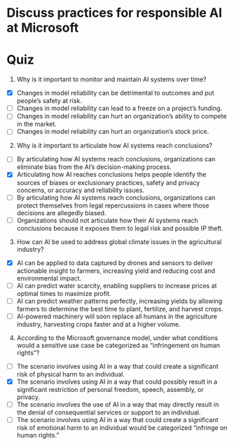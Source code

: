 # Discuss practices for responsible AI at Microsoft


# Quiz 
1. Why is it important to monitor and maintain AI systems over time?
* [x] Changes in model reliability can be detrimental to outcomes and put people’s safety at risk.
* [ ] Changes in model reliability can lead to a freeze on a project’s funding.
* [ ] Changes in model reliability can hurt an organization’s ability to compete in the market.
* [ ] Changes in model reliability can hurt an organization’s stock price.

2. Why is it important to articulate how AI systems reach conclusions?
* [ ] By articulating how AI systems reach conclusions, organizations can eliminate bias from the AI’s decision-making process.
* [x] Articulating how AI reaches conclusions helps people identify the sources of biases or exclusionary practices, safety and privacy concerns, or accuracy and reliability issues.
* [ ] By articulating how AI systems reach conclusions, organizations can protect themselves from legal repercussions in cases where those decisions are allegedly biased.
* [ ] Organizations should not articulate how their AI systems reach conclusions because it exposes them to legal risk and possible IP theft.

3. How can AI be used to address global climate issues in the agricultural industry?
* [x] AI can be applied to data captured by drones and sensors to deliver actionable insight to farmers, increasing yield and reducing cost and environmental impact.
* [ ] AI can predict water scarcity, enabling suppliers to increase prices at optimal times to maximize profit.
* [ ] AI can predict weather patterns perfectly, increasing yields by allowing farmers to determine the best time to plant, fertilize, and harvest crops.
* [ ] AI-powered machinery will soon replace all humans in the agriculture industry, harvesting crops faster and at a higher volume.

4. According to the Microsoft governance model, under what conditions would a sensitive use case be categorized as “infringement on human rights”?
* [ ] The scenario involves using AI in a way that could create a significant risk of physical harm to an individual.
* [x] The scenario involves using AI in a way that could possibly result in a significant restriction of personal freedom, speech, assembly, or privacy.
* [ ] The scenario involves the use of AI in a way that may directly result in the denial of consequential services or support to an individual.
* [ ] The scenario involves using AI in a way that could create a significant risk of emotional harm to an individual would be categorized “infringe on human rights.”
